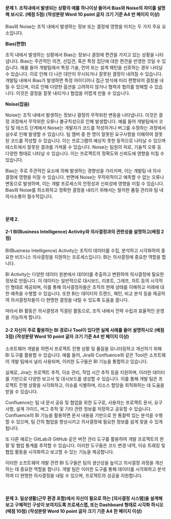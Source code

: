 #### 문제 1. 조직내에서 발생되는 상황의 예를 하나이상 들어서 Bias와 Noise의 차이를 설명해 보시오. (배점 5점) (작성분량 Word 10 point 글자 크기 기준 A4 반 페이지 이상)  

 Bias와 Noise는 조직 내에서 발생하는 정보 또는 결정에 영향을 미치는 두 가지 주요 요소입니다.
 
**Bias(편향)**

 조직 내에서 발생하는 상황에서 Bias는 정보나 결정에 편견을 가지고 있는 상황을 나타냅니다. Bias는 주관적인 의견, 선입견, 혹은 특정 집단에 대한 편견을 반영한 것일 수 있습니다. 예를 들어 개발팀에서 특정 기술, 언어 또는 설계 패턴을 선호하는 경우 나타날 수 있습니다. 이로 인해 더 나은 대안이 무시되거나 잘못된 결정이 내려질 수 있습니다. 개발팀 내에서 Bias가 발생하면 특정 아이디어나 접근 방식에 미리 편향되어 결정을 내릴 수 있으며, 이로 인해 다양한 옵션을 고려하지 않거나 협력과 협의를 방해할 수 있습니다. 이것은 결정을 잘못 내리거나 협업을 어렵게 만들 수 있습니다.
 
**Noise(잡음)**

 Noise는 조직 내에서 발생하는 정보나 결정의 무작위한 변동을 나타냅니다. 이것은 결정 과정에서 무작위한 오류나 불규칙성으로 인해 발생합니다. 예를 들어 개발팀에서 코딩 및 테스트 단계에서 Noise는 개발자가 코드를 작성하거나 버그를 수정하는 과정에서 실수로 인해 발생할 수 있습니다. 팀 멤버 중 한 명이 잘못된 요구사항을 이해하여 잘못된 코드를 작성할 수 있습니다. 이는 프로그램의 예상치 못한 동작으로 나타날 수 있으며 테스트에서 잘못된 결과를 가져올 수 있습니다. Noise는 팀원의 피로, 기술적 오류 등 다양한 형태로 나타날 수 있습니다. 이는 프로젝트의 정확도와 신뢰도에 영향을 미칠 수 있습니다.

 Bias는 주로 주관적인 요소에 의해 발생하는 경향성을 가리키며, 이는 개발팀 내 의사 결정에 영향을 미칠 수 있습니다. 반면에 Noise는 무작위적이고 예측할 수 없는 오류나 변동으로 발생하며, 이는 개발 프로세스의 안정성과 신뢰성에 영향을 미칠 수 있습니다. Bias와 Noise를 최소화하고 정확한 결정을 내리기 위해서는 철저한 품질 관리와 팀 내 의사소통이 필수적입니다.

<br>

#### 문제 2.

#### 2-1 BI(Business Intelligence) Activity와 의사결정과의 관련성을 설명하고(배점 2점)

 BI(Business Intelligence) Activity는 조직이 데이터를 수집, 분석하고 시각화하여 중요한 비즈니스 의사결정을 지원하는 프로세스입니다. BI는 의사결정에 중요한 역할을 합니다.

 BI Activity는 다양한 데이터 원본에서 데이터를 추출하고 변환하여 의사결정에 필요한 정보로 만듭니다. 이 데이터는 일반적으로 대시보드, 리포트, 그래프, 차트 등의 시각적인 형태로 제공되며, 이를 통해 의사결정자들은 조직의 현재 상태를 이해하고 미래에 대한 예측을 수행할 수 있습니다. 또한 BI는 데이터의 트렌드, 패턴, 비교 분석 등을 제공하여 의사결정자들이 더 현명한 결정을 내릴 수 있도록 도움을 줍니다.
 
 따라서 BI 활동은 의사결정과 직결된 활동으로, 조직 내에서 전략 수립과 효율적인 운영을 가능하게 합니다.

#### 2-2 자신이 주로 활용하는 BI 경로나 Tool이 있다면 실제 사례를 들어 설명하시오  (배점 3점) (작성분량 Word 10 point 글자 크기 기준 A4 반 페이지 이상) 

 소프트웨어 개발을 하면서 프로젝트 진행 상황 및 품질을 모니터링하고 개선하기 위해 BI 도구를 활용할 수 있습니다. 예를 들어, Jira와 Confluence와 같은 Tool은 소프트웨어 개발 팀에서 널리 사용되며, 이러한 도구들은 BI 기능을 통합하고 있습니다.

 실제로, Jira는 프로젝트 추적, 이슈 관리, 작업 시간 추적 등을 지원하며, 이러한 데이터를 기반으로 다양한 보고서 및 대시보드를 생성할 수 있습니다. 이를 통해 개발 팀은 프로젝트 진행 상황을 시각화하고, 이슈를 식별하며, 리소스 할당을 최적화하는 데 도움을 받을 수 있습니다.

 Confluence는 팀 내 문서 공유 및 협업을 위한 도구로, 사용자는 프로젝트 문서, 요구 사항, 설계 가이드, 버그 추적 및 기타 관련 정보를 저장하고 공유할 수 있습니다. Confluence의 BI 기능을 활용하면 문서 내용을 기반으로 한 통찰력 있는 분석을 수행할 수 있으며, 팀 간의 협업을 향상시키고 의사결정에 필요한 정보를 쉽게 찾을 수 있게 됩니다.

 또 다른 예로는 GitLab과 GitHub 같은 버전 관리 도구를 활용하여 개발 프로젝트의 현황 및 협업 통계를 추적할 수 있습니다. 이러한 도구들은 코드 변경 내역, 이슈 트래킹 및 협업 활동을 시각화하고 보고할 수 있는 기능을 제공합니다.

 이러한 소프트웨어 개발 관련 BI 도구들은 팀의 생산성을 높이고 의사결정 과정을 개선하는 데 중요한 역할을 합니다. 개발 팀은 이러한 도구를 통해 데이터를 시각화하고 분석하여 더 현명한 의사결정을 내릴 수 있으며, 프로젝트의 성공을 지원합니다.

<br>

#### 문제 3. 일상생활(근무 환경 포함)에서 자신이 필요로 하는 [의사결정 시스템]을 설계해보고 구체적인 구성이 보여지도록 프로세스맵, 또는 Dashboard 형태로 시각화 하시오 (배점 10점) (작성분량 Word 10 point 글자 크기 기준 A4  한 페이지 이상)

